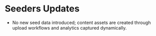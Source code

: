 # Seeders Updates

- No new seed data introduced; content assets are created through upload workflows and analytics captured dynamically.
